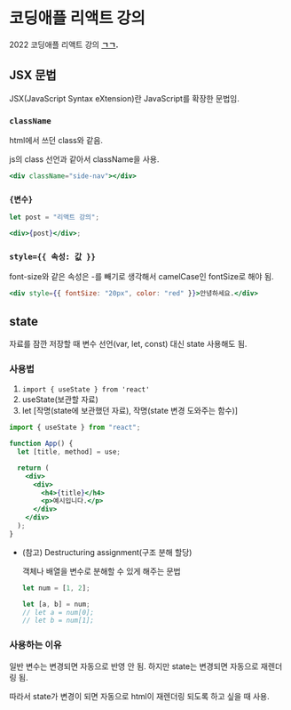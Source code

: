 # 코딩애플 리액트 강의

2022 코딩애플 리액트 강의 **[ㄱㄱ](https://www.youtube.com/playlist?list=PLfLgtT94nNq0qTRunX9OEmUzQv4lI4pnP).**

## JSX 문법

JSX(JavaScript Syntax eXtension)란 JavaScript를 확장한 문법임.

### `className`

html에서 쓰던 class와 같음.

js의 class 선언과 같아서 className을 사용.

```jsx
<div className="side-nav"></div>
```

### `{변수}`

```jsx
let post = "리액트 강의";

<div>{post}</div>;
```

### `style={{ 속성: 값 }}`

font-size와 같은 속성은 -를 빼기로 생각해서 camelCase인 fontSize로 해야 됨.

```jsx
<div style={{ fontSize: "20px", color: "red" }}>안녕하세요.</div>
```

## state

자료를 잠깐 저장할 때 변수 선언(var, let, const) 대신 state 사용해도 됨.

### 사용법

1. `import { useState } from 'react'`
2. useState(보관할 자료)
3. let [작명(state에 보관했던 자료), 작명(state 변경 도와주는 함수)]

```jsx
import { useState } from "react";

function App() {
  let [title, method] = use;

  return (
    <div>
      <div>
        <h4>{title}</h4>
        <p>예시입니다.</p>
      </div>
    </div>
  );
}
```

- (참고) Destructuring assignment(구조 분해 할당)

  객체나 배열을 변수로 분해할 수 있게 해주는 문법

  ```jsx
  let num = [1, 2];

  let [a, b] = num;
  // let a = num[0];
  // let b = num[1];
  ```

### 사용하는 이유

일반 변수는 변경되면 자동으로 반영 안 됨. 하지만 state는 변경되면 자동으로 재렌더링 됨.

따라서 state가 변경이 되면 자동으로 html이 재렌더링 되도록 하고 싶을 때 사용.
